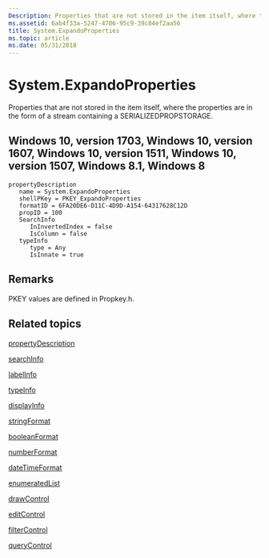 ```yaml
---
Description: Properties that are not stored in the item itself, where the properties are in the form of a stream containing a SERIALIZEDPROPSTORAGE.
ms.assetid: 6ab4f33a-5247-4706-95c9-39c84ef2aa56
title: System.ExpandoProperties
ms.topic: article
ms.date: 05/31/2018
---
```


# System.ExpandoProperties

Properties that are not stored in the item itself, where the properties are in the form of a stream containing a SERIALIZEDPROPSTORAGE.

## Windows 10, version 1703, Windows 10, version 1607, Windows 10, version 1511, Windows 10, version 1507, Windows 8.1, Windows 8

```
propertyDescription
   name = System.ExpandoProperties
   shellPKey = PKEY_ExpandoProperties
   formatID = 6FA20DE6-D11C-4D9D-A154-64317628C12D
   propID = 100
   SearchInfo
      InInvertedIndex = false
      IsColumn = false
   typeInfo
      type = Any
      IsInnate = true
```

## Remarks

PKEY values are defined in Propkey.h.

## Related topics

<dl> <dt>

[propertyDescription](./propdesc-schema-propertydescription.md)
</dt> <dt>

[searchInfo](./propdesc-schema-searchinfo.md)
</dt> <dt>

[labelInfo](./propdesc-schema-labelinfo.md)
</dt> <dt>

[typeInfo](./propdesc-schema-typeinfo.md)
</dt> <dt>

[displayInfo](./propdesc-schema-displayinfo.md)
</dt> <dt>

[stringFormat](./propdesc-schema-stringformat.md)
</dt> <dt>

[booleanFormat](./propdesc-schema-booleanformat.md)
</dt> <dt>

[numberFormat](./propdesc-schema-numberformat.md)
</dt> <dt>

[dateTimeFormat](./propdesc-schema-datetimeformat.md)
</dt> <dt>

[enumeratedList](./propdesc-schema-enumeratedlist.md)
</dt> <dt>

[drawControl](./propdesc-schema-drawcontrol.md)
</dt> <dt>

[editControl](./propdesc-schema-editcontrol.md)
</dt> <dt>

[filterControl](./propdesc-schema-filtercontrol.md)
</dt> <dt>

[queryControl](./propdesc-schema-querycontrol.md)
</dt> </dl>

 

 